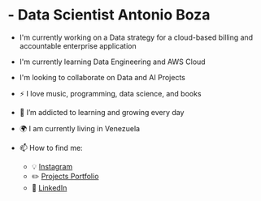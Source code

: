 # - Data Scientist Antonio Boza

- I'm currently working on a Data strategy for a cloud-based billing and accountable enterprise application
- I'm currently learning Data Engineering and AWS Cloud 
- I'm looking to collaborate on Data and AI Projects

- :zap: I love music, programming, data science, and books
- 🌱 I’m addicted to learning and growing every day
- :earth_africa: I am currently living in Venezuela
- 📫 How to find me: 
  - :bulb: [Instagram](https://www.instagram.com/bozaleonantonio/)
  - :pencil2: [Projects Portfolio](https://antonyboza.github.io/Portfolio/)
  - :office: [LinkedIn](https://www.linkedin.com/in/antonio-boza/?locale=en_US)
